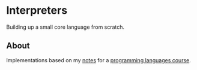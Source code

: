 # Interpreters

Building up a small core language from scratch.

## About

Implementations based on my [notes](https://github.com/maxwellpeterson/scribbles) for a [programming languages course](https://www.dropbox.com/sh/3lds53rs6234mfa/AADFD6NFtiVlmmY4LWQuEGwqa/Languages%20and%20Compilers?dl=0&preview=Introduction+to+Programming+Languages.pdf).
